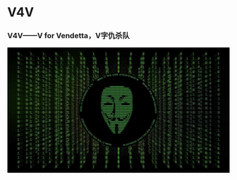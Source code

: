 # V4V
### V4V——V for Vendetta，V字仇杀队

![](https://github.com/CaptainofV/V4V/blob/master/resources/static_images/shared/V4V.jpg)
